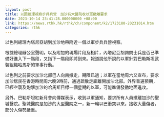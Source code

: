 ```yaml
---
layout: post
title: 以國總理視察步兵兵營　加沙有大醫院收以軍撤離要求
date: 2023-10-14 23:41:28.000000000 +08:00
link: https://news.rthk.hk/rthk/ch/component/k2/1723180-20231014.htm
categories: rthk
---
```


以色列總理內塔尼亞胡到加沙地帶附近一個以軍步兵兵營視察。

根據總理辦公室聲明，以及附加的現場片段及相片，內塔尼亞胡詢問士兵是否已準備好進入下一階段，又指下一階段即將到來。報道說他所說的以軍針對巴勒斯坦武裝組織哈馬斯的軍事行動。

以色列之前要求加沙北部巴人向南撤走，期限已過；以軍在當地周六又宣布，要求加沙居民在香港時間周六晚9時前，通過疏散走廊離開加沙北部。外界普遍預期，已經空襲及炮擊加沙的哈馬斯目標一個星期的以軍，可能準備發動地面進攻。

另外，巴勒斯坦紅新月會向傳媒表示，收到以軍通知，要求所有人員撤離加沙的聖城醫院。聖城醫院是加沙的大型醫院之一，新一輪以巴衝突以來，接收大量傷者，部分人傷勢嚴重。
